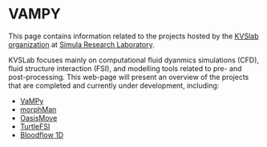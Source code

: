 # VAMPY 

This page contains information related to the projects hosted by the [KVSlab organization](https://github.com/KVSlab) at [Simula Research Laboratory](https://www.simula.no/).

KVSLab focuses mainly on computational fluid dyanmics simulations (CFD), fluid structure interaction (FSI), and modelling tools related to pre- and post-processing. 
This web-page will present an overview of the projects that are completed and currently under development, including:

- [VaMPy](https://vampy.readthedocs.io)
- [morphMan](https://morphman.readthedocs.io)
- [OasisMove](https://oasismove.readthedocs.io)
- [TurtleFSI](https://turtlefsi2.readthedocs.io)
- [Bloodflow 1D](https://bloodflow.readthedocs.io)
